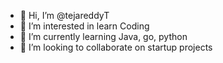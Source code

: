- 👋 Hi, I’m @tejareddyT
- 👀 I’m interested in learn Coding 
- 🌱 I’m currently learning Java, go, python
- 💞️ I’m looking to collaborate on startup projects 


<!---
tejareddyT/tejareddyT is a ✨ special ✨ repository because its `README.md` (this file) appears on your GitHub profile.
You can click the Preview link to take a look at your changes.
--->
